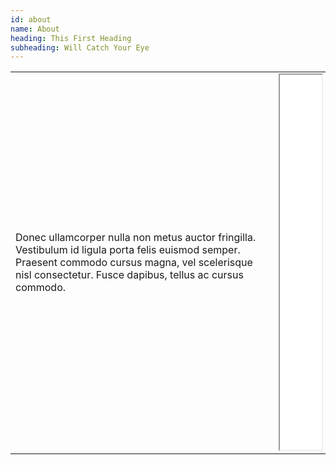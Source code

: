 ```yaml
---
id: about
name: About
heading: This First Heading
subheading: Will Catch Your Eye
---
```


<table>
  <tr>
    <td>Donec ullamcorper nulla non metus auctor fringilla. Vestibulum id ligula porta felis euismod semper. Praesent commodo cursus magna, vel scelerisque nisl consectetur. Fusce dapibus, tellus ac cursus commodo.
</td>
    <td><iframe src="periodic.html" width="100%" height="600px"></iframe></td>
  </tr>
</table>

